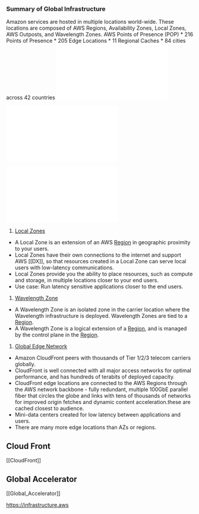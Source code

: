 ### Summary of Global Infrastructure

Amazon services are hosted in multiple locations world-wide. These locations are composed of AWS Regions, Availability Zones, Local Zones, AWS Outposts, and Wavelength Zones.
AWS Points of Presence (POP)
	  * 216 Points of Presence
	  * 205 Edge Locations
	  * 11 Regional Caches
	  * 84 cities across 42 countries
![AWS Region](AWS%20Region.md)

![AZ](AZ.md)

![Data Center](Data%20Center.md)

1. [Local Zones](https://aws.amazon.com/about-aws/global-infrastructure/localzones/)

* A Local Zone is an extension of an AWS [Region](Region.md) in geographic proximity to your users.
* Local Zones have their own connections to the internet and support AWS [[DX]], so that resources created in a Local Zone can serve local users with low-latency communications.
* Local Zones provide you the ability to place resources, such as compute and storage, in multiple locations closer to your end users.
* Use case: Run latency sensitive applications closer to the end users.

1. [Wavelength Zone](https://docs.aws.amazon.com/AWSEC2/latest/UserGuide/using-regions-availability-zones.html#concepts-wavelength-zones)

* A Wavelength Zone is an isolated zone in the carrier location where the Wavelength infrastructure is deployed. Wavelength Zones are tied to a [Region](Region.md).
* A Wavelength Zone is a logical extension of a [Region](Region.md), and is managed by the control plane in the [Region](Region.md).

1. [Global Edge Network](https://aws.amazon.com/cloudfront/features/?p=ugi&l=na&whats-new-cloudfront.sort-by=item.additionalFields.postDateTime&whats-new-cloudfront.sort-order=desc)

* Amazon CloudFront peers with thousands of Tier 1/2/3 telecom carriers globally.
* CloudFront is well connected with all major access networks for optimal performance, and has hundreds of terabits of deployed capacity.
* CloudFront edge locations are connected to the AWS Regions through the AWS network backbone - fully redundant, multiple 100GbE parallel fiber that circles the globe and links with tens of thousands of networks for improved origin fetches and dynamic content acceleration.these are cached closest to audience.
* Mini-data centers created for low latency between applications and users.
* There are many more edge locations than AZs or regions.	

## Cloud Front
[[CloudFront]]

## Global Accelerator
[[Global_Accelerator]]

https://infrastructure.aws